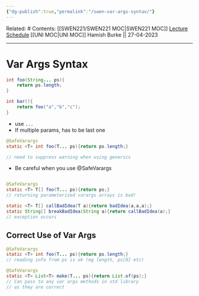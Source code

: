 ```yaml
---
{"dg-publish":true,"permalink":"/swen-var-args-syntax/"}
---
```


Related: #
Contents: [[SWEN221/SWEN221 MOC\|SWEN221 MOC]]
[Lecture Schedule](https://ecs.wgtn.ac.nz/Courses/SWEN221_2023T1/LectureSchedule)
[[UNI MOC\|UNI MOC]]
Hamish Burke || 27-04-2023
***

# Var Args Syntax

```java
int foo(String... ps){
	return ps.length;
}

int bar(){
	return foo("a","b","c");
}
```

- use `...`
- If multiple params, has to be last one

```java
@SafeVarargs
static <T> int foo(T... ps){return ps.length;}

// need to suppress warning when using generics
```

- Be careful when you use @SafeVarargs

```java

@SafeVarargs
static <T> T[] foo(T... ps){return ps;}
// returning parameterized varargs arrays is bad!

static <T> T[] callBadIdea(T a){return badIdea(a,a,a);}
static String[] breakBadIdea(String a){return callBadIdea(a);}
// exception occurs

```

## Correct Use of Var Args

```java
@SafeVarargs
static <T> int foo(T... ps){return ps.length;}
// reading info from ps is ok (eg length, ps[0] etc)

@SafeVarargs
static <T> List<T> make(T... ps){return List.of(ps);}
// Can pass to any var args methods in std library
// as they are correct
```